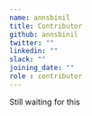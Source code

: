 ```yaml
---
name: annsbinil
title: Contributor
github: annsbinil
twitter: ""
linkedin: ""
slack: ""
joining_date: ""
role : contributor
---
```


Still waiting for this
